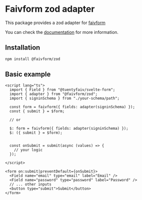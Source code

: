 # Faivform zod adapter

This package provides a zod adapter for [faivform](https://www.npmjs.com/package/@tuentyfaiv/svelte-form)

You can check the [documentation](https://forms.tuentyfaiv.com/adapters/zod/) for more information.

## Installation

```bash
npm install @faivform/zod
```

## Basic example

```svelte
<script lang="ts">
  import { Field } from "@tuentyfaiv/svelte-form";
  import { adapter } from "@faivform/zod";
  import { signinSchema } from "./your-schema/path";

  const form = faivform({ fields: adapter(signinSchema) });
  const { submit } = $form;
  
  // or

  $: form = faivform({ fields: adapter(signinSchema) });
  $: ({ submit } = $form);


  const onSubmit = submit(async (values) => {
    // your logic
  });

</script>

<form on:submit|preventDefault={onSubmit}>
  <Field name="email" type="email" label="Email" />
  <Field name="password" type="password" label="Password" />
  // ... other inputs
  <button type="submit">Submit</button>
</form>
```
